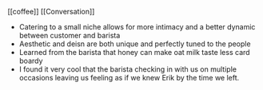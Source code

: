 [[coffee]] [[Conversation]]
- Catering to a small niche allows for more intimacy and a better dynamic between customer and barista
- Aesthetic and deisn are both unique and perfectly tuned to the people
- Learned from the barista that honey can make oat milk taste less card boardy
- I found it very cool that the barista checking in with us on multiple occasions leaving us feeling as if we knew Erik by the time we left.